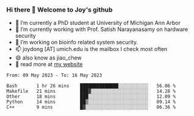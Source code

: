 ### Hi there 👋 Welcome to Joy's github

- 🔭 I’m currently a PhD student at University of Michigan Ann Arbor
- 🌱 I’m currently working with Prof. Satish Narayanasamy on hardware security
- 👯 I’m working on bioinfo related system security. 
- 📫 joydong [AT] umich.edu is the mailbox I check most often
- 😄 also know as jiao_chew
- 💬 read more at [my website](https://joydddd.github.io/)
<!--START_SECTION:waka-->

```text
From: 09 May 2023 - To: 16 May 2023

Bash       1 hr 26 mins    ██████████████░░░░░░░░░░░   56.06 %
Makefile   21 mins         ███▓░░░░░░░░░░░░░░░░░░░░░   14.28 %
Other      18 mins         ███░░░░░░░░░░░░░░░░░░░░░░   12.09 %
Python     14 mins         ██▒░░░░░░░░░░░░░░░░░░░░░░   09.14 %
C++        9 mins          █▓░░░░░░░░░░░░░░░░░░░░░░░   06.36 %
```

<!--END_SECTION:waka-->
